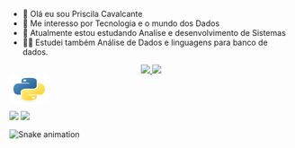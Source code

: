 - 👋 Olá eu sou Priscila Cavalcante
- 👀 Me interesso por Tecnologia e o mundo dos Dados
- 🌱 Atualmente estou estudando Analise e desenvolvimento de Sistemas
- 👩‍💻 Estudei também Análise de Dados e linguagens para banco de dados.

<div align="center">
  <a href="https://github.com/Priscila-GPC">
  <img height="180em" src="https://github-readme-stats.vercel.app/api?username=PriscilaGPC&show_icons=true&theme=dark&include_all_commits=true&count_private=true"/>
  <img height="180em" src="https://github-readme-stats.vercel.app/api/top-langs/?username=PriscilaGPC&layout=compact&langs_count=7&theme=dark"/>
</div>
 <img align="center" alt="Priscila-Python" height="50" width="70" src="https://raw.githubusercontent.com/devicons/devicon/master/icons/python/python-original.svg">
  
  <a href = "mailto:priscilacavalcante513@gmail.com"><img src="https://img.shields.io/badge/-Gmail-%23333?style=for-the-badge&logo=gmail&logoColor=white" target="_blank"></a>
  <a href="https://www.linkedin.com/in/priscilagpaivacavalcante" target="_blank"><img src="https://img.shields.io/badge/-LinkedIn-%230077B5?style=for-the-badge&logo=linkedin&logoColor=white" target="_blank"></a> 
  
  ![Snake animation](https://github.com/PriscilaGPC/PriscilaGPC/blob/output/github-contribution-grid-snake.svg)
 
</div>
